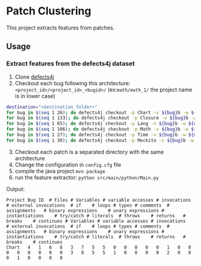 # Patch Clustering

This project extracts features from patches.

## Usage

### Extract features from the defects4j dataset
1. Clone [defects4j](https://github.com/rjust/defects4j)
2. Checkout each bug following this architecture: `<project_id>/<project_id>_<bugid>/` (ex:`math/math_1/` the project name is in lower case)
```bash
destination="<destination_folder>"
for bug in $(seq 1 26); do defects4j checkout -p Chart -v ${bug}b -w ${destination}/chart/chart_${bug}; done    
for bug in $(seq 1 133); do defects4j checkout -p Closure -v ${bug}b -w ${destination}/closure/closure_${bug}; done
for bug in $(seq 1 65); do defects4j checkout -p Lang -v ${bug}b -w ${destination}/lang/lang_${bug}; done
for bug in $(seq 1 106); do defects4j checkout -p Math -v ${bug}b -w ${destination}/math/math_${bug}; done
for bug in $(seq 1 27); do defects4j checkout -p Time -v ${bug}b -w ${destination}/time/time_${bug}; done
for bug in $(seq 1 38); do defects4j checkout -p Mockito -v ${bug}b -w ${destination}/mockito/mockito_${bug}; done
```
3. Checkout each patch is a separated directory with the same architecture
4. Change the configuration in `config.cfg` file
5. compile the java project `mvn package`
6. run the feature extractor: `python src/main/python/Main.py`

Output:
```csv
Project	Bug ID	# Files	# Variables	# variable accesses	# invocations	# external invocations	# if	# loops	# types	# comments	# assignments	# binary expressions	# unary expressions	# instantiations	# try/catch	# literals	# throws	# returns	# breaks	# continues	# Variables	# variable accesses	# invocations	# external invocations	# if	# loops	# types	# comments	# assignments	# binary expressions	# unary expressions	# instantiations	# try/catch	# literals	# throws	# returns	# breaks	# continues	
Chart	4	1	6	8	3	7	5	5	0	0	0	0	0	1	0	0	0	0	0	0	0	0	3	8	5	5	1	0	0	0	0	2	0	0	0	1	0	0	0	0	
```
    